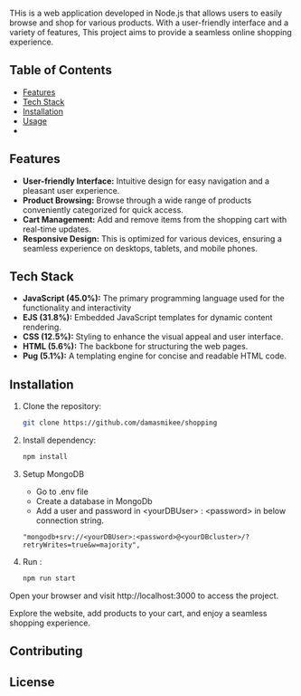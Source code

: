 THis is a web application developed in Node.js that allows users to easily browse and shop for various products. With a user-friendly interface and a variety of features, This project aims to provide a seamless online shopping experience.

## Table of Contents

- [Features](#features)
- [Tech Stack](#tech-stack)
- [Installation](#installation)
- [Usage](#usage)
-

## Features

- **User-friendly Interface:** Intuitive design for easy navigation and a pleasant user experience.
- **Product Browsing:** Browse through a wide range of products conveniently categorized for quick access.
- **Cart Management:** Add and remove items from the shopping cart with real-time updates.
- **Responsive Design:** This is optimized for various devices, ensuring a seamless experience on desktops, tablets, and mobile phones.

## Tech Stack

- **JavaScript (45.0%):** The primary programming language used for the functionality and interactivity 
- **EJS (31.8%):** Embedded JavaScript templates for dynamic content rendering.
- **CSS (12.5%):** Styling to enhance the visual appeal and user interface.
- **HTML (5.6%):** The backbone for structuring the web pages.
- **Pug (5.1%):** A templating engine for concise and readable HTML code.

## Installation

1. Clone the repository:

   ```bash
   git clone https://github.com/damasmikee/shopping
2. Install dependency:

   ```bash
   npm install

5. Setup MongoDB

   - Go to .env file
   - Create a database in MongoDb
   - Add a user and password in &lt;yourDBUser&gt; : &lt;password&gt; in below connection string.

   ```
   "mongodb+srv://<yourDBUser>:<password>@<yourDBcluster>/?retryWrites=true&w=majority",

4. Run :

   ```bash
   npm run start

Open your browser and visit http://localhost:3000 to access the project.

Explore the website, add products to your cart, and enjoy a seamless shopping experience.

## Contributing



## License

